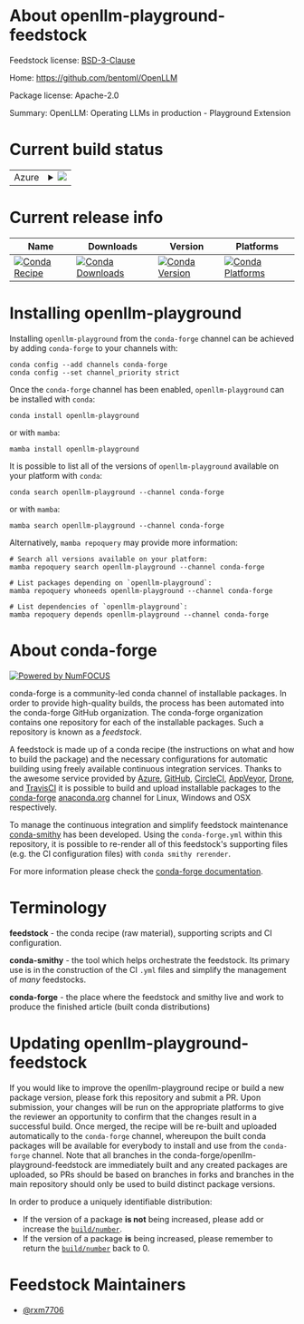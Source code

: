 About openllm-playground-feedstock
==================================

Feedstock license: [BSD-3-Clause](https://github.com/conda-forge/openllm-playground-feedstock/blob/main/LICENSE.txt)

Home: https://github.com/bentoml/OpenLLM

Package license: Apache-2.0

Summary: OpenLLM: Operating LLMs in production - Playground Extension

Current build status
====================


<table>
    
  <tr>
    <td>Azure</td>
    <td>
      <details>
        <summary>
          <a href="https://dev.azure.com/conda-forge/feedstock-builds/_build/latest?definitionId=21517&branchName=main">
            <img src="https://dev.azure.com/conda-forge/feedstock-builds/_apis/build/status/openllm-playground-feedstock?branchName=main">
          </a>
        </summary>
        <table>
          <thead><tr><th>Variant</th><th>Status</th></tr></thead>
          <tbody><tr>
              <td>linux_64_python3.10.____cpython</td>
              <td>
                <a href="https://dev.azure.com/conda-forge/feedstock-builds/_build/latest?definitionId=21517&branchName=main">
                  <img src="https://dev.azure.com/conda-forge/feedstock-builds/_apis/build/status/openllm-playground-feedstock?branchName=main&jobName=linux&configuration=linux%20linux_64_python3.10.____cpython" alt="variant">
                </a>
              </td>
            </tr><tr>
              <td>linux_64_python3.11.____cpython</td>
              <td>
                <a href="https://dev.azure.com/conda-forge/feedstock-builds/_build/latest?definitionId=21517&branchName=main">
                  <img src="https://dev.azure.com/conda-forge/feedstock-builds/_apis/build/status/openllm-playground-feedstock?branchName=main&jobName=linux&configuration=linux%20linux_64_python3.11.____cpython" alt="variant">
                </a>
              </td>
            </tr><tr>
              <td>linux_64_python3.8.____cpython</td>
              <td>
                <a href="https://dev.azure.com/conda-forge/feedstock-builds/_build/latest?definitionId=21517&branchName=main">
                  <img src="https://dev.azure.com/conda-forge/feedstock-builds/_apis/build/status/openllm-playground-feedstock?branchName=main&jobName=linux&configuration=linux%20linux_64_python3.8.____cpython" alt="variant">
                </a>
              </td>
            </tr><tr>
              <td>linux_64_python3.9.____cpython</td>
              <td>
                <a href="https://dev.azure.com/conda-forge/feedstock-builds/_build/latest?definitionId=21517&branchName=main">
                  <img src="https://dev.azure.com/conda-forge/feedstock-builds/_apis/build/status/openllm-playground-feedstock?branchName=main&jobName=linux&configuration=linux%20linux_64_python3.9.____cpython" alt="variant">
                </a>
              </td>
            </tr>
          </tbody>
        </table>
      </details>
    </td>
  </tr>
</table>

Current release info
====================

| Name | Downloads | Version | Platforms |
| --- | --- | --- | --- |
| [![Conda Recipe](https://img.shields.io/badge/recipe-openllm--playground-green.svg)](https://anaconda.org/conda-forge/openllm-playground) | [![Conda Downloads](https://img.shields.io/conda/dn/conda-forge/openllm-playground.svg)](https://anaconda.org/conda-forge/openllm-playground) | [![Conda Version](https://img.shields.io/conda/vn/conda-forge/openllm-playground.svg)](https://anaconda.org/conda-forge/openllm-playground) | [![Conda Platforms](https://img.shields.io/conda/pn/conda-forge/openllm-playground.svg)](https://anaconda.org/conda-forge/openllm-playground) |

Installing openllm-playground
=============================

Installing `openllm-playground` from the `conda-forge` channel can be achieved by adding `conda-forge` to your channels with:

```
conda config --add channels conda-forge
conda config --set channel_priority strict
```

Once the `conda-forge` channel has been enabled, `openllm-playground` can be installed with `conda`:

```
conda install openllm-playground
```

or with `mamba`:

```
mamba install openllm-playground
```

It is possible to list all of the versions of `openllm-playground` available on your platform with `conda`:

```
conda search openllm-playground --channel conda-forge
```

or with `mamba`:

```
mamba search openllm-playground --channel conda-forge
```

Alternatively, `mamba repoquery` may provide more information:

```
# Search all versions available on your platform:
mamba repoquery search openllm-playground --channel conda-forge

# List packages depending on `openllm-playground`:
mamba repoquery whoneeds openllm-playground --channel conda-forge

# List dependencies of `openllm-playground`:
mamba repoquery depends openllm-playground --channel conda-forge
```


About conda-forge
=================

[![Powered by
NumFOCUS](https://img.shields.io/badge/powered%20by-NumFOCUS-orange.svg?style=flat&colorA=E1523D&colorB=007D8A)](https://numfocus.org)

conda-forge is a community-led conda channel of installable packages.
In order to provide high-quality builds, the process has been automated into the
conda-forge GitHub organization. The conda-forge organization contains one repository
for each of the installable packages. Such a repository is known as a *feedstock*.

A feedstock is made up of a conda recipe (the instructions on what and how to build
the package) and the necessary configurations for automatic building using freely
available continuous integration services. Thanks to the awesome service provided by
[Azure](https://azure.microsoft.com/en-us/services/devops/), [GitHub](https://github.com/),
[CircleCI](https://circleci.com/), [AppVeyor](https://www.appveyor.com/),
[Drone](https://cloud.drone.io/welcome), and [TravisCI](https://travis-ci.com/)
it is possible to build and upload installable packages to the
[conda-forge](https://anaconda.org/conda-forge) [anaconda.org](https://anaconda.org/)
channel for Linux, Windows and OSX respectively.

To manage the continuous integration and simplify feedstock maintenance
[conda-smithy](https://github.com/conda-forge/conda-smithy) has been developed.
Using the ``conda-forge.yml`` within this repository, it is possible to re-render all of
this feedstock's supporting files (e.g. the CI configuration files) with ``conda smithy rerender``.

For more information please check the [conda-forge documentation](https://conda-forge.org/docs/).

Terminology
===========

**feedstock** - the conda recipe (raw material), supporting scripts and CI configuration.

**conda-smithy** - the tool which helps orchestrate the feedstock.
                   Its primary use is in the construction of the CI ``.yml`` files
                   and simplify the management of *many* feedstocks.

**conda-forge** - the place where the feedstock and smithy live and work to
                  produce the finished article (built conda distributions)


Updating openllm-playground-feedstock
=====================================

If you would like to improve the openllm-playground recipe or build a new
package version, please fork this repository and submit a PR. Upon submission,
your changes will be run on the appropriate platforms to give the reviewer an
opportunity to confirm that the changes result in a successful build. Once
merged, the recipe will be re-built and uploaded automatically to the
`conda-forge` channel, whereupon the built conda packages will be available for
everybody to install and use from the `conda-forge` channel.
Note that all branches in the conda-forge/openllm-playground-feedstock are
immediately built and any created packages are uploaded, so PRs should be based
on branches in forks and branches in the main repository should only be used to
build distinct package versions.

In order to produce a uniquely identifiable distribution:
 * If the version of a package **is not** being increased, please add or increase
   the [``build/number``](https://docs.conda.io/projects/conda-build/en/latest/resources/define-metadata.html#build-number-and-string).
 * If the version of a package **is** being increased, please remember to return
   the [``build/number``](https://docs.conda.io/projects/conda-build/en/latest/resources/define-metadata.html#build-number-and-string)
   back to 0.

Feedstock Maintainers
=====================

* [@rxm7706](https://github.com/rxm7706/)

